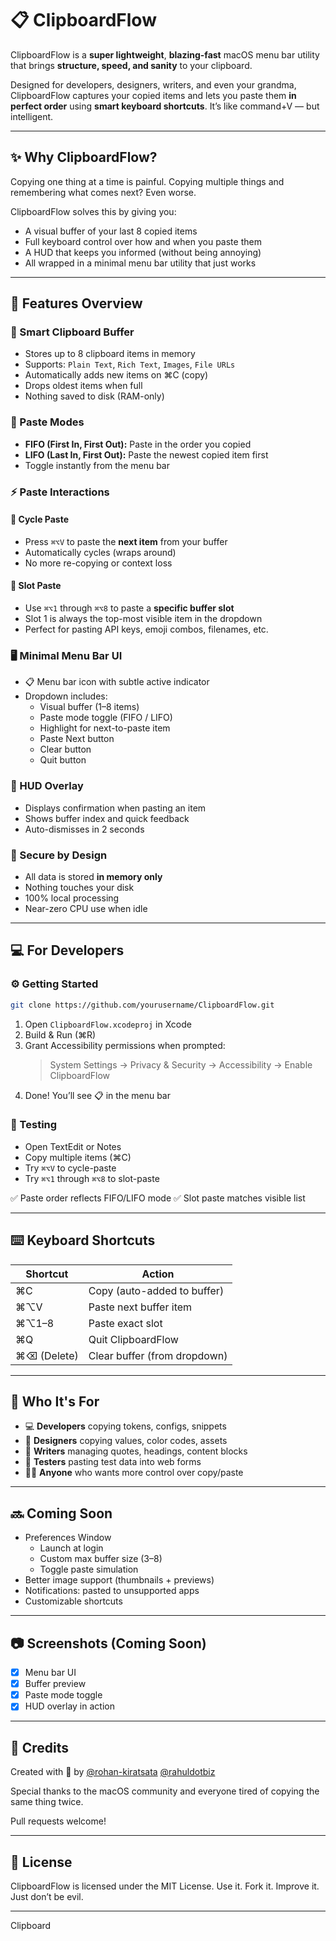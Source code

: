 # 📋 ClipboardFlow

ClipboardFlow is a **super lightweight**, **blazing-fast** macOS menu bar utility that brings **structure, speed, and sanity** to your clipboard.

Designed for developers, designers, writers, and even your grandma, ClipboardFlow captures your copied items and lets you paste them **in perfect order** using **smart keyboard shortcuts**. It’s like command+V — but intelligent.

---

## ✨ Why ClipboardFlow?

Copying one thing at a time is painful. Copying multiple things and remembering what comes next? Even worse.

ClipboardFlow solves this by giving you:
- A visual buffer of your last 8 copied items
- Full keyboard control over how and when you paste them
- A HUD that keeps you informed (without being annoying)
- All wrapped in a minimal menu bar utility that just works

---

## 🚀 Features Overview

### 🔹 Smart Clipboard Buffer
- Stores up to 8 clipboard items in memory
- Supports: `Plain Text`, `Rich Text`, `Images`, `File URLs`
- Automatically adds new items on ⌘C (copy)
- Drops oldest items when full
- Nothing saved to disk (RAM-only)

### 🔄 Paste Modes
- **FIFO (First In, First Out):** Paste in the order you copied
- **LIFO (Last In, First Out):** Paste the newest copied item first
- Toggle instantly from the menu bar

### ⚡ Paste Interactions

#### 🔁 Cycle Paste
- Press `⌘⌥V` to paste the **next item** from your buffer
- Automatically cycles (wraps around)
- No more re-copying or context loss

#### 🎯 Slot Paste
- Use `⌘⌥1` through `⌘⌥8` to paste a **specific buffer slot**
- Slot 1 is always the top-most visible item in the dropdown
- Perfect for pasting API keys, emoji combos, filenames, etc.

### 🖥️ Minimal Menu Bar UI
- 📋 Menu bar icon with subtle active indicator
- Dropdown includes:
  - Visual buffer (1–8 items)
  - Paste mode toggle (FIFO / LIFO)
  - Highlight for next-to-paste item
  - Paste Next button
  - Clear button
  - Quit button

### 🧩 HUD Overlay
- Displays confirmation when pasting an item
- Shows buffer index and quick feedback
- Auto-dismisses in 2 seconds

### 🔐 Secure by Design
- All data is stored **in memory only**
- Nothing touches your disk
- 100% local processing
- Near-zero CPU use when idle

---

## 💻 For Developers

### ⚙️ Getting Started

```bash
git clone https://github.com/yourusername/ClipboardFlow.git
```

1. Open `ClipboardFlow.xcodeproj` in Xcode
2. Build & Run (⌘R)
3. Grant Accessibility permissions when prompted:
   > System Settings → Privacy & Security → Accessibility → Enable ClipboardFlow
4. Done! You’ll see 📋 in the menu bar

### 🧪 Testing
- Open TextEdit or Notes
- Copy multiple items (⌘C)
- Try `⌘⌥V` to cycle-paste
- Try `⌘⌥1` through `⌘⌥8` to slot-paste

✅ Paste order reflects FIFO/LIFO mode
✅ Slot paste matches visible list

---

## ⌨️ Keyboard Shortcuts

| Shortcut         | Action                                |
|------------------|-----------------------------------------|
| ⌘C               | Copy (auto-added to buffer)             |
| ⌘⌥V              | Paste next buffer item                  |
| ⌘⌥1–8            | Paste exact slot                        |
| ⌘Q               | Quit ClipboardFlow                      |
| ⌘⌫ (Delete)      | Clear buffer (from dropdown)           |

---

## 👥 Who It's For

- 💻 **Developers** copying tokens, configs, snippets
- 🎨 **Designers** copying values, color codes, assets
- 🧠 **Writers** managing quotes, headings, content blocks
- 🧪 **Testers** pasting test data into web forms
- 🙋‍♂️ **Anyone** who wants more control over copy/paste

---

## 🔜 Coming Soon

- Preferences Window
  - Launch at login
  - Custom max buffer size (3–8)
  - Toggle paste simulation
- Better image support (thumbnails + previews)
- Notifications: pasted to unsupported apps
- Customizable shortcuts

---

## 📷 Screenshots (Coming Soon)
- [x] Menu bar UI
- [x] Buffer preview
- [x] Paste mode toggle
- [x] HUD overlay in action

---

## 🙌 Credits

Created with 💛 by [@rohan-kiratsata](https://github.com/rohan-kiratsata) [@rahuldotbiz](https://github.com/rahuldotbiz)

Special thanks to the macOS community and everyone tired of copying the same thing twice.

Pull requests welcome!

---

## 📄 License

ClipboardFlow is licensed under the MIT License.
Use it. Fork it. Improve it. Just don’t be evil.

---

Clipboard
